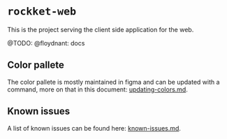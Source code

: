 # `rockket-web`

This is the project serving the client side application for the web.

@TODO: @floydnant: docs

## Color pallete

The color pallete is mostly maintained in figma and can be updated with a command,
more on that in this document: [updating-colors.md](../../docs/updating-colors.md).

## Known issues

A list of known issues can be found here: [known-issues.md](../../docs/known-issues.md).
